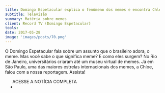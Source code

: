 ```yaml
---
title: Domingo Espetacular explica o fenômeno dos memes e encontra Chloe, uma das maiores estrelas da internet
subtitle: Televisão
summary: Matéria sobre memes
client: Record TV (Domingo Espetacular)
tools: 
date: 2017-05-28
image: 'images/posts/70.png'
---
```


O Domingo Espetacular fala sobre um assunto que o brasileiro adora, o meme. Mas você sabe o que significa meme? E como eles surgem? No Rio de Janeiro, universitários criaram até um museu virtual de memes. Já em São Paulo, uma das maiores estrelas internacionais dos memes, a Chloe, falou com a nossa reportagem. Assista!

<div class="post__share"><ul class="share__list list-reset">ACESSE A NOTÍCIA COMPLETA<li class="share__item" style="margin-left: 10px"><a class="share__link share__facebook" style="background: #fa5657" href="http://noticias.r7.com/domingo-espetacular/videos/-domingo-espetacular-explica-o-fenomeno-dos-memes-e-encontra-chloe-uma-das-maiores-estrelas-da-internet-28052017" 
onclick=window.open(this.href, 'pop-up', 'left=20,top=20,width=500,height=500,toolbar=1,resizable=0'); return false;" title="Link" rel="nofollow"><i class="fa-solid fa-link"></i></a></li></ul></div>
<!-- <div class="gallery-box"><div class="gallery"><img src="/clipping/images/example-1.jpg" loading="lazy" alt="Project"><img src="/clipping/images/example-2.jpg" loading="lazy" alt="Project"></div><em>Gallery / <a href="https://www.freepik.com/" target="_blank">Freepic</a></em></div> -->
